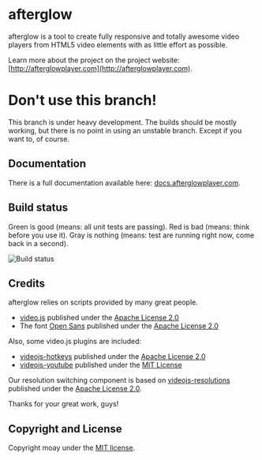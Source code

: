 # afterglow

afterglow is a tool to create fully responsive and totally awesome video players from HTML5 video elements with as little effort as possible.

Learn more about the project on the project website: [http://afterglowplayer.com](http://afterglowplayer.com).

# Don't use this branch!

This branch is under heavy development. The builds should be mostly working, but there is no point in using an unstable branch. Except if you want to, of course.

## Documentation

There is a full documentation available here: [docs.afterglowplayer.com](http://docs.afterglowplayer.com).

## Build status

Green is good (means: all unit tests are passing). Red is bad (means: think before you use it). Gray is nothing (means: test are running right now, come back in a second).

![Build status](https://codeship.com/projects/fe194d60-47f5-0133-2d73-1e85bf92c557/status)

## Credits

afterglow relies on scripts provided by many great people.

- [video.js](http://www.videojs.com/) published under the [Apache License 2.0](https://github.com/videojs/video.js/blob/master/LICENSE)
- The font [Open Sans](https://www.google.com/fonts/specimen/Open+Sans) published under the [Apache License 2.0](http://www.apache.org/licenses/LICENSE-2.0.html)

Also, some video.js plugins are included:

- [videojs-hotkeys](https://github.com/ctd1500/videojs-hotkeys) published under the [Apache License 2.0](https://github.com/ctd1500/videojs-hotkeys/blob/master/LICENSE.md)
- [videojs-youtube](https://github.com/eXon/videojs-youtube) published under the [MIT License](https://github.com/eXon/videojs-youtube/blob/master/LICENSE)

Our resolution switching component is based on [videojs-resolutions](https://github.com/vidcaster/video-js-resolutions) published under the [Apache License 2.0](https://github.com/vidcaster/video-js-resolutions/blob/master/LICENSE.txt).

Thanks for your great work, guys!

## Copyright and License

Copyright moay under the [MIT license](LICENSE.md).